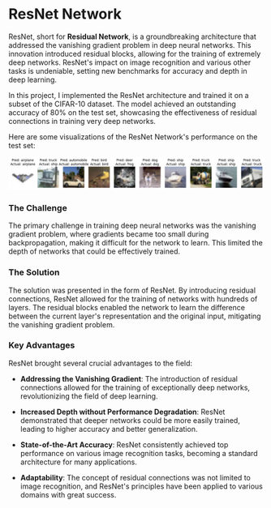 # ResNet Network

ResNet, short for **Residual Network**, is a groundbreaking architecture that addressed the vanishing gradient problem in deep neural networks. This innovation introduced residual blocks, allowing for the training of extremely deep networks. ResNet's impact on image recognition and various other tasks is undeniable, setting new benchmarks for accuracy and depth in deep learning.

In this project, I implemented the ResNet architecture and trained it on a subset of the CIFAR-10 dataset. The model achieved an outstanding accuracy of 80% on the test set, showcasing the effectiveness of residual connections in training very deep networks.

Here are some visualizations of the ResNet Network's performance on the test set:

<div align="center">
<img src="./outputs/inference.png" width="1150" />
</div>

### The Challenge

The primary challenge in training deep neural networks was the vanishing gradient problem, where gradients became too small during backpropagation, making it difficult for the network to learn. This limited the depth of networks that could be effectively trained.

### The Solution

The solution was presented in the form of ResNet. By introducing residual connections, ResNet allowed for the training of networks with hundreds of layers. The residual blocks enabled the network to learn the difference between the current layer's representation and the original input, mitigating the vanishing gradient problem.

### Key Advantages

ResNet brought several crucial advantages to the field:

- **Addressing the Vanishing Gradient**: The introduction of residual connections allowed for the training of exceptionally deep networks, revolutionizing the field of deep learning.

- **Increased Depth without Performance Degradation**: ResNet demonstrated that deeper networks could be more easily trained, leading to higher accuracy and better generalization.

- **State-of-the-Art Accuracy**: ResNet consistently achieved top performance on various image recognition tasks, becoming a standard architecture for many applications.

- **Adaptability**: The concept of residual connections was not limited to image recognition, and ResNet's principles have been applied to various domains with great success.